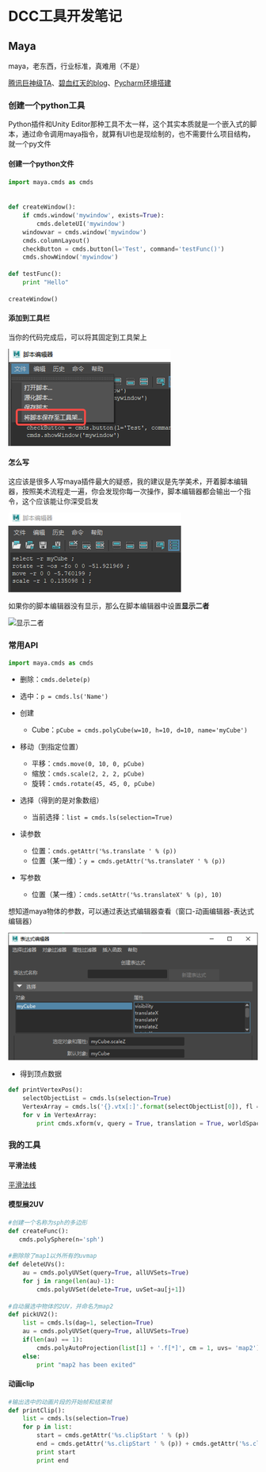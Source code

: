 # DCC工具开发笔记

## Maya

maya，老东西，行业标准，真难用（不是）

[腾讯巨神级TA](https://zhuanlan.zhihu.com/p/76957745)、[碧血红天的blog](http://www.zt-page.com/?p=109)、[Pycharm环境搭建](https://www.cnblogs.com/3lina/p/11672415.html)

### 创建一个python工具

Python插件和Unity Editor那种工具不太一样，这个其实本质就是一个嵌入式的脚本，通过命令调用maya指令，就算有UI也是现绘制的，也不需要什么项目结构，就一个py文件

#### 创建一个python文件

```python
import maya.cmds as cmds


def createWindow():
    if cmds.window('mywindow', exists=True):
        cmds.deleteUI('mywindow')
    windowvar = cmds.window('mywindow')
    cmds.columnLayout()
    checkButton = cmds.button(l='Test', command='testFunc()')
    cmds.showWindow('mywindow')

def testFunc():
    print "Hello"

createWindow()
```

#### 添加到工具栏

当你的代码完成后，可以将其固定到工具架上

![maya保存工具栏](Image/maya保存工具栏.png)



#### 怎么写

这应该是很多人写maya插件最大的疑惑，我的建议是先学美术，开着脚本编辑器，按照美术流程走一遍，你会发现你每一次操作，脚本编辑器都会输出一个指令，这个应该能让你深受启发

![maya脚本](Image/maya脚本.png)

如果你的脚本编辑器没有显示，那么在脚本编辑器中设置**显示二者**

![显示二者](Image/显示二者.jpg)

### 常用API

```python
import maya.cmds as cmds
```

- 删除：`cmds.delete(p)`
- 选中：`p = cmds.ls('Name')`

- 创建
  - Cube：`pCube = cmds.polyCube(w=10, h=10, d=10, name='myCube')`

- 移动（到指定位置）
  - 平移：`cmds.move(0, 10, 0, pCube)`
  - 缩放：`cmds.scale(2, 2, 2, pCube)`
  - 旋转：`cmds.rotate(45, 45, 0, pCube)`

- 选择（得到的是对象数组）
  - 当前选择：`list = cmds.ls(selection=True)`

- 读参数
  - 位置：`cmds.getAttr('%s.translate ' % (p))`
  - 位置（某一维）：`y = cmds.getAttr('%s.translateY ' % (p))`
- 写参数
  - 位置（某一维）：`cmds.setAttr('%s.translateX' % (p), 10)`

想知道maya物体的参数，可以通过表达式编辑器查看（窗口-动画编辑器-表达式编辑器）

![maya表达式编辑器](Image/maya表达式编辑器.png)

- 得到顶点数据

```python
def printVertexPos():
    selectObjectList = cmds.ls(selection=True)
    VertexArray = cmds.ls('{}.vtx[:]'.format(selectObjectList[0]), fl = True)
    for v in VertexArray:
        print cmds.xform(v, query = True, translation = True, worldSpace = True)
```

### 我的工具

#### 平滑法线

[平滑法线](https://github.com/Reuben-Sun/Note-of-Graphics/blob/main/Code/MayaPython/SmoothNormal.py)

#### 模型展2UV

```python
#创建一个名称为sph的多边形
def createFunc():
   cmds.polySphere(n='sph')

#删除除了map1以外所有的uvmap
def deleteUVs():
    au = cmds.polyUVSet(query=True, allUVSets=True)
    for j in range(len(au)-1):
        cmds.polyUVSet(delete=True, uvSet=au[j+1])

#自动展选中物体的2UV，并命名为map2
def pickUV2():
    list = cmds.ls(dag=1, selection=True)
    au = cmds.polyUVSet(query=True, allUVSets=True)
    if(len(au) == 1):
        cmds.polyAutoProjection(list[1] + '.f[*]', cm = 1, uvs= 'map2')
    else:
        print "map2 has been exited"
```

#### 动画clip

```python
#输出选中的动画片段的开始帧和结束帧
def printClip():
	list = cmds.ls(selection=True)
    for p in list:
        start = cmds.getAttr('%s.clipStart ' % (p))
        end = cmds.getAttr('%s.clipStart ' % (p)) + cmds.getAttr('%s.clipDuration ' % (p))
        print start
        print end
```

